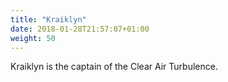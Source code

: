 ```yaml
---
title: "Kraiklyn"
date: 2018-01-28T21:57:07+01:00
weight: 50
---
```


Kraiklyn is the captain of the Clear Air Turbulence.
